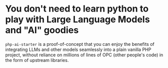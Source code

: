 # You don't need to learn python to play with Large Language Models and "AI" goodies

`php-ai-starter` is a proof-of-concept that you can enjoy the benefits of integrating LLMs and other models seamlessly into a plain vanilla PHP project, without reliance on millions of lines of OPC (other people's code) in the form of upstream libraries.
